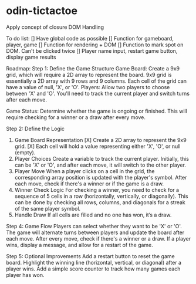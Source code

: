 # odin-tictactoe

Apply concept of closure
DOM Handling 

To do list: 
[] Have global code as possible
[] Function for gameboard, player, game
[] Function for rendering + DOM
[] Function to mark spot on DOM. Can't be clicked twice
[] Player name input, restart game button, display game results

Roadmap: 
Step 1: Define the Game Structure
Game Board: Create a 9x9 grid, which will require a 2D array to represent the board.
9x9 grid is essentially a 2D array with 9 rows and 9 columns.
Each cell of the grid can have a value of null, 'X', or 'O'.
Players: Allow two players to choose between 'X' and 'O'. You'll need to track the current player and switch turns after each move.

Game Status: Determine whether the game is ongoing or finished. This will require checking for a winner or a draw after every move.

Step 2: Define the Logic
1. Game Board Representation
[X] Create a 2D array to represent the 9x9 grid.
[X] Each cell will hold a value representing either 'X', 'O', or null (empty).
2. Player Choices
Create a variable to track the current player. Initially, this can be 'X' or 'O', and after each move, it will switch to the other player.
3. Player Move
When a player clicks on a cell in the grid, the corresponding array position is updated with the player's symbol.
After each move, check if there's a winner or if the game is a draw.
4. Winner Check Logic
For checking a winner, you need to check for a sequence of 5 cells in a row (horizontally, vertically, or diagonally).
This can be done by checking all rows, columns, and diagonals for a streak of the same player symbol.
5. Handle Draw
If all cells are filled and no one has won, it’s a draw.

Step 4: Game Flow
Players can select whether they want to be 'X' or 'O'.
The game will alternate turns between players and update the board after each move.
After every move, check if there's a winner or a draw.
If a player wins, display a message, and allow for a restart of the game.

Step 5: Optional Improvements
Add a restart button to reset the game board.
Highlight the winning line (horizontal, vertical, or diagonal) after a player wins.
Add a simple score counter to track how many games each player has won.